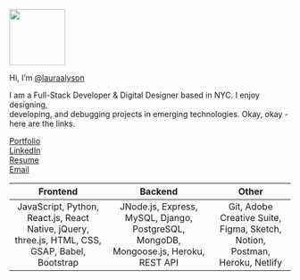 <img src="https://user-images.githubusercontent.com/74627896/142496512-f03fd75d-60cd-4962-b5af-5b4f3fb1cfd0.png" width="auto" height="100" />

Hi, I’m [@lauraalyson](instagram.com/lauras.sleepy)


I am a Full-Stack Developer & Digital Designer based in NYC. I enjoy designing, <Br />developing, and debugging projects in emerging technologies. Okay, okay - <Br />here are the links.


[Portfolio](https://lauraalyson.github.io/portfolio/) <br />
[LinkedIn](https://www.linkedin.com/in/laura-waterbury/) <br />
[Resume](https://i.imgur.com/6a5K5MI.png)<br />
[Email](mailto:lauraalyson3@gmail.com)


Frontend         |      Backend       |      Other
:----------------:|:-----------------:|:-----------------:
JavaScript, Python, React.js, React Native, jQuery, three.js, HTML, CSS, GSAP, Babel, Bootstrap                     |     JNode.js, Express, MySQL, Django, PostgreSQL, MongoDB, Mongoose.js, Heroku, REST API         |         Git, Adobe Creative Suite, Figma, Sketch, Notion, Postman, Heroku, Netlify

